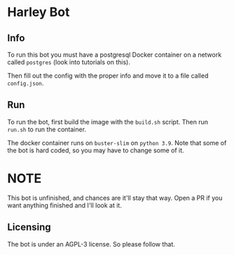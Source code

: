 # Harley Bot

## Info
To run this bot you must have a postgresql Docker container on a network called `postgres` (look into tutorials on this).

Then fill out the config with the proper info and move it to a file called `config.json`.

## Run

To run the bot, first build the image with the `build.sh` script. Then run `run.sh` to run the container. 

The docker container runs on `buster-slim` on `python 3.9`. Note that some of the bot is hard coded, so you may have to change some of it.

# **NOTE** 
This bot is unfinished, and chances are it'll stay that way. Open a PR if you want anything finished and I'll look at it.

## **Licensing**
The bot is under an AGPL-3 license. So please follow that.